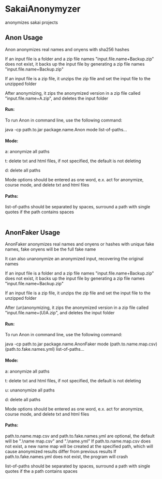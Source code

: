 # SakaiAnonymyzer
anonymizes sakai projects
## Anon Usage
Anon anonymizes real names and onyens with sha256 hashes

If an input file is a folder and a zip file names "input.file.name+Backup.zip" does not exist, it backs up the input file by generating a zip file names "input.file.name+Backup.zip"

If an input file is a zip file, it unzips the zip file and set the input file to the unzipped folder

After anonymizing, it zips the anonymized version in a zip file called "input.file.name+A.zip", and deletes the input folder

#### Run:
To run Anon in command line, use the following command:

java -cp path.to.jar package.name.Anon mode list-of-paths...

#### Mode:
a: anonymize all paths

t: delete txt and html files, if not specified, the default is not deleting

d: delete all paths

Mode options should be entered as one word, e.x. act for anonymize, course mode, and delete txt and html files

#### Paths:
list-of-paths should be separated by spaces, surround a path with single quotes if the path contains spaces
<br/><br/>
## AnonFaker Usage
AnonFaker anonymizes real names and onyens or hashes with unique fake names, fake onyens will be the full fake name

It can also unanonymize an anonymized input, recovering the original names

If an input file is a folder and a zip file names "input.file.name+Backup.zip" does not exist, it backs up the input file by generating a zip file names "input.file.name+Backup.zip"

If an input file is a zip file, it unzips the zip file and set the input file to the unzipped folder

After (un)anonymizing, it zips the anonymized version in a zip file called "input.file.name+(U)A.zip", and deletes the input folder
#### Run:
To run Anon in command line, use the following command:

java -cp path.to.jar package.name.AnonFaker mode (path.to.name.map.csv) (path.to.fake.names.yml) list-of-paths...

#### Mode:
a: anonymize all paths

t: delete txt and html files, if not specified, the default is not deleting

u: unanonymize all paths

d: delete all paths

Mode options should be entered as one word, e.x. act for anonymize, course mode, and delete txt and html files

#### Paths:
path.to.name.map.csv and path.to.fake.names.yml are optional, the default will be ".\name map.csv" and ".\name.yml"
If path.to.name.map.csv does not exist, a new name map will be created at the specified path, which will cause anonymized results differ from previous results
If path.to.fake.names.yml does not exist, the program will crash

list-of-paths should be separated by spaces, surround a path with single quotes if the a path contains spaces